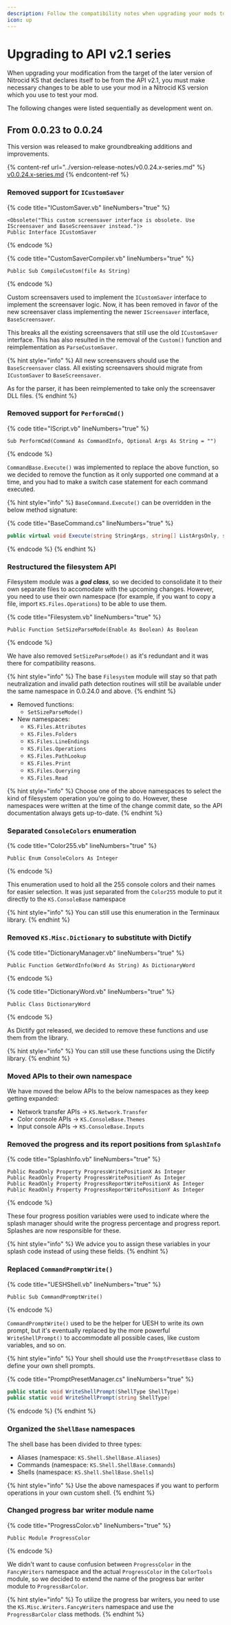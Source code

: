 ```yaml
---
description: Follow the compatibility notes when upgrading your mods to API v2.1 series
icon: up
---
```


# Upgrading to API v2.1 series

When upgrading your modification from the target of the later version of Nitrocid KS that declares itself to be from the API v2.1, you must make necessary changes to be able to use your mod in a Nitrocid KS version which you use to test your mod.

The following changes were listed sequentially as development went on.

## From 0.0.23 to 0.0.24

This version was released to make groundbreaking additions and improvements.

{% content-ref url="../version-release-notes/v0.0.24.x-series.md" %}
[v0.0.24.x-series.md](../version-release-notes/v0.0.24.x-series.md)
{% endcontent-ref %}

### **Removed support for `ICustomSaver`**

{% code title="ICustomSaver.vb" lineNumbers="true" %}
```visual-basic
<Obsolete("This custom screensaver interface is obsolete. Use IScreensaver and BaseScreensaver instead.")>
Public Interface ICustomSaver
```
{% endcode %}

{% code title="CustomSaverCompiler.vb" lineNumbers="true" %}
```visual-basic
Public Sub CompileCustom(file As String)
```
{% endcode %}

Custom screensavers used to implement the `ICustomSaver` interface to implement the screensaver logic. Now, it has been removed in favor of the new screensaver class implementing the newer `IScreensaver` interface, `BaseScreensaver`.

This breaks all the existing screensavers that still use the old `ICustomSaver` interface. This has also resulted in the removal of the `Custom()` function and reimplementation as `ParseCustomSaver`.

{% hint style="info" %}
All new screensavers should use the `BaseScreensaver` class. All existing screensavers should migrate from `ICustomSaver` to `BaseScreensaver`.

As for the parser, it has been reimplemented to take only the screensaver DLL files.
{% endhint %}

### **Removed support for `PerformCmd()`**

{% code title="IScript.vb" lineNumbers="true" %}
```visual-basic
Sub PerformCmd(Command As CommandInfo, Optional Args As String = "")
```
{% endcode %}

`CommandBase.Execute()` was implemented to replace the above function, so we decided to remove the function as it only supported one command at a time, and you had to make a switch case statement for each command executed.

{% hint style="info" %}
`BaseCommand.Execute()` can be overridden in the below method signature:

{% code title="BaseCommand.cs" lineNumbers="true" %}
```csharp
public virtual void Execute(string StringArgs, string[] ListArgsOnly, string[] ListSwitchesOnly)
```
{% endcode %}
{% endhint %}

### **Restructured the filesystem API**

Filesystem module was a _**god class**_, so we decided to consolidate it to their own separate files to accomodate with the upcoming changes. However, you need to use their own namespace (for example, if you want to copy a file, import `KS.Files.Operations`) to be able to use them.

{% code title="Filesystem.vb" lineNumbers="true" %}
```visual-basic
Public Function SetSizeParseMode(Enable As Boolean) As Boolean
```
{% endcode %}

We have also removed `SetSizeParseMode()` as it's redundant and it was there for compatibility reasons.

{% hint style="info" %}
The base `Filesystem` module will stay so that path neutralization and invalid path detection routines will still be available under the same namespace in 0.0.24.0 and above.
{% endhint %}

* Removed functions:
  * `SetSizeParseMode()`
* New namespaces:
  * `KS.Files.Attributes`
  * `KS.Files.Folders`
  * `KS.Files.LineEndings`
  * `KS.Files.Operations`
  * `KS.Files.PathLookup`
  * `KS.Files.Print`
  * `KS.Files.Querying`
  * `KS.Files.Read`

{% hint style="info" %}
Choose one of the above namespaces to select the kind of filesystem operation you're going to do. However, these namespaces were written at the time of the change commit date, so the API documentation always gets up-to-date.
{% endhint %}

### **Separated `ConsoleColors` enumeration**

{% code title="Color255.vb" lineNumbers="true" %}
```visual-basic
Public Enum ConsoleColors As Integer
```
{% endcode %}

This enumeration used to hold all the 255 console colors and their names for easier selection. It was just separated from the `Color255` module to put it directly to the `KS.ConsoleBase` namespace

{% hint style="info" %}
You can still use this enumeration in the Terminaux library.
{% endhint %}

### **Removed `KS.Misc.Dictionary` to substitute with Dictify**

{% code title="DictionaryManager.vb" lineNumbers="true" %}
```visual-basic
Public Function GetWordInfo(Word As String) As DictionaryWord
```
{% endcode %}

{% code title="DictionaryWord.vb" lineNumbers="true" %}
```visual-basic
Public Class DictionaryWord
```
{% endcode %}

As Dictify got released, we decided to remove these functions and use them from the library.

{% hint style="info" %}
You can still use these functions using the Dictify library.
{% endhint %}

### **Moved APIs to their own namespace**

We have moved the below APIs to the below namespaces as they keep getting expanded:

* Network transfer APIs -> `KS.Network.Transfer`
* Color console APIs -> `KS.ConsoleBase.Themes`
* Input console APIs -> `KS.ConsoleBase.Inputs`

### **Removed the progress and its report positions from `SplashInfo`**

{% code title="SplashInfo.vb" lineNumbers="true" %}
```visual-basic
Public ReadOnly Property ProgressWritePositionX As Integer
Public ReadOnly Property ProgressWritePositionY As Integer
Public ReadOnly Property ProgressReportWritePositionX As Integer
Public ReadOnly Property ProgressReportWritePositionY As Integer
```
{% endcode %}

These four progress position variables were used to indicate where the splash manager should write the progress percentage and progress report. Splashes are now responsible for these.

{% hint style="info" %}
We advice you to assign these variables in your splash code instead of using these fields.
{% endhint %}

### **Replaced `CommandPromptWrite()`**

{% code title="UESHShell.vb" lineNumbers="true" %}
```visual-basic
Public Sub CommandPromptWrite()
```
{% endcode %}

`CommandPromptWrite()` used to be the helper for UESH to write its own prompt, but it's eventually replaced by the more powerful `WriteShellPrompt()` to accommodate all possible cases, like custom variables, and so on.

{% hint style="info" %}
Your shell should use the `PromptPresetBase` class to define your own shell prompts.

{% code title="PromptPresetManager.cs" lineNumbers="true" %}
```csharp
public static void WriteShellPrompt(ShellType ShellType)
public static void WriteShellPrompt(string ShellType)
```
{% endcode %}
{% endhint %}

### **Organized the `ShellBase` namespaces**

The shell base has been divided to three types:

* Aliases (namespace: `KS.Shell.ShellBase.Aliases`)
* Commands (namespace: `KS.Shell.ShellBase.Commands`)
* Shells (namespace: `KS.Shell.ShellBase.Shells`)

{% hint style="info" %}
Use the above namespaces if you want to perform operations in your own custom shell.
{% endhint %}

### **Changed progress bar writer module name**

{% code title="ProgressColor.vb" lineNumbers="true" %}
```visual-basic
Public Module ProgressColor
```
{% endcode %}

We didn't want to cause confusion between `ProgressColor` in the `FancyWriters` namespace and the actual `ProgressColor` in the `ColorTools` module, so we decided to extend the name of the progress bar writer module to `ProgressBarColor`.

{% hint style="info" %}
To utilize the progress bar writers, you need to use the `KS.Misc.Writers.FancyWriters` namespace and use the `ProgressBarColor` class methods.
{% endhint %}

